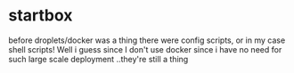 startbox
========

before droplets/docker was a thing there were config scripts, or in my case shell scripts!
Well i guess since I don't use docker since i have no need for such large scale deployment ..they're still a thing
